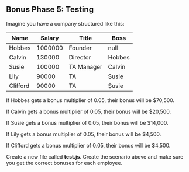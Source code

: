 ## Bonus Phase 5: Testing

Imagine you have a company structured like this:

| Name     | Salary  | Title      | Boss   |
| -------- | ------- | ---------- | ------ |
| Hobbes   | 1000000 | Founder    | null   |
| Calvin   | 130000  | Director   | Hobbes |
| Susie    | 100000  | TA Manager | Calvin |
| Lily     | 90000   | TA         | Susie  |
| Clifford | 90000   | TA         | Susie  |

If Hobbes gets a bonus multiplier of 0.05, their bonus will be $70,500.

If Calvin gets a bonus multiplier of 0.05, their bonus will be $20,500.

If Susie gets a bonus multiplier of 0.05, their bonus will be $14,000.

If Lily gets a bonus multiplier of 0.05, their bonus will be $4,500.

If Clifford gets a bonus multiplier of 0.05, their bonus will be $4,500.

Create a new file called **test.js**. Create the scenario above and make sure
you get the correct bonuses for each employee.
